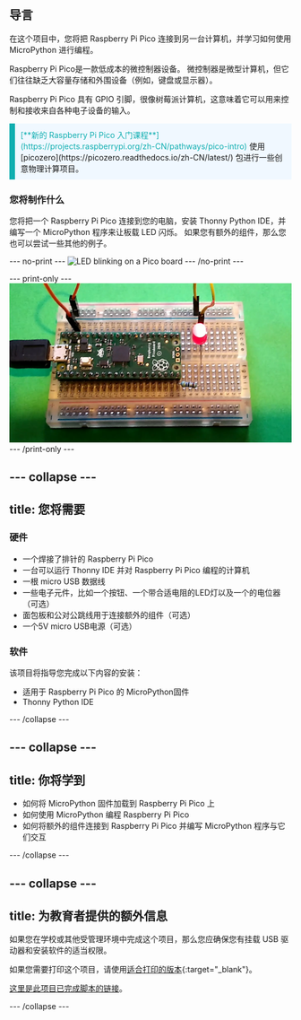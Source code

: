 ## 导言

在这个项目中，您将把 Raspberry Pi Pico 连接到另一台计算机，并学习如何使用 MicroPython 进行编程。

Raspberry Pi Pico是一款低成本的微控制器设备。 微控制器是微型计算机，但它们往往缺乏大容量存储和外围设备（例如，键盘或显示器）。

Raspberry Pi Pico 具有 GPIO 引脚，很像树莓派计算机，这意味着它可以用来控制和接收来自各种电子设备的输入。

<p style="border-left: solid; border-width:10px; border-color: #0faeb0; background-color: aliceblue; padding: 10px;">
<span style="color: #0faeb0">[**新的 Raspberry Pi Pico 入门课程**](https://projects.raspberrypi.org/zh-CN/pathways/pico-intro)</span> 使用 [picozero](https://picozero.readthedocs.io/zh-CN/latest/) 包进行一些创意物理计算项目。
</p>

### 您将制作什么

您将把一个 Raspberry Pi Pico 连接到您的电脑，安装 Thonny Python IDE，并编写一个 MicroPython 程序来让板载 LED 闪烁。 如果您有额外的组件，那么您也可以尝试一些其他的例子。

--- no-print ---
![LED blinking on a Pico board](images/showcase.gif)
--- /no-print ---

--- print-only ---
![LED in the on position on a Pico board](images/showcase.png)
--- /print-only ---

--- collapse ---
---
title: 您将需要
---
### 硬件

+ 一个焊接了排针的 Raspberry Pi Pico
+ 一台可以运行 Thonny IDE 并对 Raspberry Pi Pico 编程的计算机
+ 一根 micro USB 数据线
+ 一些电子元件，比如一个按钮、一个带合适电阻的LED灯以及一个的电位器（可选）
+ 面包板和公对公跳线用于连接额外的组件（可选）
+ 一个5V micro USB电源（可选）

### 软件

该项目将指导您完成以下内容的安装：

+ 适用于 Raspberry Pi Pico 的 MicroPython固件
+ Thonny Python IDE

--- /collapse ---

--- collapse ---
---
title: 你将学到
---
+ 如何将 MicroPython 固件加载到 Raspberry Pi Pico 上
+ 如何使用 MicroPython 编程 Raspberry Pi Pico
+ 如何将额外的组件连接到 Raspberry Pi Pico 并编写 MicroPython 程序与它们交互

--- /collapse ---

--- collapse ---
---
title: 为教育者提供的额外信息
---

如果您在学校或其他受管理环境中完成这个项目，那么您应确保您有挂载 USB 驱动器和安装软件的适当权限。

如果您需要打印这个项目，请使用[适合打印的版本](https://projects.raspberrypi.org/zh-CN/projects/getting-started-with-the-pico/print){:target="_blank"}。

[这里是此项目已完成脚本的链接](https://rpf.io/p/zh-CN/getting-started-with-the-pico-get)。

--- /collapse ---
